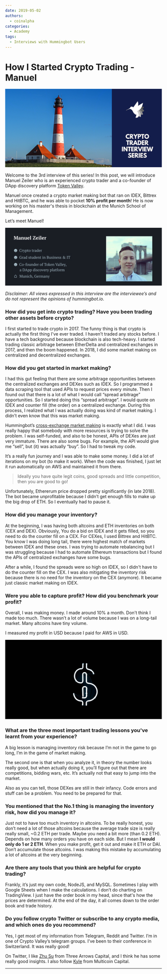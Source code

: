 ```yaml
---
date: 2019-05-02
authors:
  - coinalpha
categories:
  - Academy
tags:
  - Interviews with Hummingbot Users
---
```



# How I Started Crypto Trading - Manuel

![cover](cover.png)


Welcome to the 3rd interview of this series! In this post, we will introduce Manuel Zeiler who is an experienced crypto trader and a co-founder of DApp discovery platform [Token Valley](https://www.tokenvalley.com/).

Manuel once created a crypto market making bot that ran on IDEX, Bittrex and HitBTC, and he was able to pocket **10% profit per month**! He is now working on his master's thesis in blockchain at the Munich School of Management.

Let’s meet Manuel!

![Manuel Zeiler](./image1.png)

*Disclaimer: All views expressed in this interview are the interviewee’s and do not represent the opinions of hummingbot.io.*

### How did you get into crypto trading? Have you been trading other assets before crypto?

I first started to trade crypto in 2017. The funny thing is that crypto is actually the first thing I've ever traded. I haven’t traded any stocks before. I have a tech background because blockchain is also tech-heavy. I started trading classic arbitrage between EtherDelta and centralized exchanges in 2017, and then the boom happened. In 2018, I did some market making on centralized and decentralized exchanges.

<!-- more -->

### How did you get started in market making?

I had this gut feeling that there are some arbitrage opportunities between the centralized exchanges and DEXes such as IDEX. So I programmed a data scraping tool that used APIs to request prices every minute. Then I found out that there is a lot of what I would call “spread arbitrage” opportunities. So I started doing this “spread arbitrage”. I would quote on IDEX and counter fill (the order) on a centralized exchange. During this process, I realized what I was actually doing was kind of market making. I didn’t even know that this was market making.

Hummingbot’s [cross-exchange market making](/strategies/cross-exchange-market-making.md) is exactly what I did. I was really happy that somebody with more resources is trying to solve the problem. I was self-funded, and also to be honest, APIs of DEXes are just very immature. There are also some bugs. For example, the API would give me “sell”, but (it) was actually “buy”. So I had to tweak my code.

It’s a really fun journey and I was able to make some money. I did a lot of iterations on my bot (to make it work). When the code was finished, I just let it run automatically on AWS and maintained it from there.

> Ideally you have quite legit coins, good spreads and little competition, then you are good to go!

Unfortunately, Ethererum price dropped pretty significantly (in late 2018). The bot became unprofitable because I didn’t get enough fills to make up the big drop of ETH. So I eventually had to pause it.

### How did you manage your inventory?

At the beginning, I was having both altcoins and ETH inventories on both (CEX and DEX). Obviously, You do a bid on IDEX and it gets filled, so you need to do the counter fill on a CEX. For CEXes, I used Bittrex and HitBTC. You know I was doing long tail, there were highest match of markets between IDEX and these ones. I was trying to automate rebalancing but I was struggling because I had to automate Ethereum transactions but I found the APIs of centralized exchanges have some bugs.

After a while, I found the spreads were so high on IDEX, so I didn't have to do the counter fill on the CEX. I was also mitigating the inventory risk because there is no need for the inventory on the CEX (anymore). It became just classic market making on IDEX.

### Were you able to capture profit? How did you benchmark your profit?

Overall, I was making money. I made around 10% a month. Don’t think I made too much. There wasn’t a lot of volume because I was on a long-tail market. Many altcoins have tiny volume.

I measured my profit in USD because I paid for AWS in USD.

![Image](./image2.jpeg)

### What are the three most important trading lessons you've learnt from your experience?

A big lesson is managing inventory risk because I’m not in the game to go long, I’m in the game of market making.

The second one is that when you analyze it, in theory the number looks really good, but when actually doing it, you’ll figure out that there are competitions, bidding wars, etc. It’s actually not that easy to jump into the market.

Also as you can tell, those DEXes are still in their infancy. Code errors and stuff can be a problem. You need to be prepared for that.

### You mentioned that the No.1 thing is managing the inventory risk, how did you manage it?

Just not to have too much inventory in altcoins. To be really honest, you don’t need a lot of those altcoins because the average trade size is really really small, ~0.2 ETH per trade. Maybe you need a bit more (than 0.2 ETH). Depends on how many orders you have on each side. But I mean **I would only do 1 or 2 ETH**. When you make profit, get it out and make it ETH or DAI. Don’t accumulate those altcoins. I was making this mistake by accumulating a lot of altcoins at the very beginning.

### Are there any tools that you think are helpful for crypto trading?

Frankly, it’s just my own code, NodeJS, and MySQL. Sometimes I play with Google Sheets when I make the calculations. I don’t do charting on TradingView. I just have the order book in my head, since that's how the prices are determined. At the end of the day, it all comes down to the order book and trade history.

### Do you follow crypto Twitter or subscribe to any crypto media, and which ones do you recommend?

Yes, I get most of my information from Telegram, Reddit and Twitter. I’m in one of Crypto Valley’s telegram groups. I’ve been to their conference in Switzerland. It was really good!

On Twitter, I like [Zhu Su](https://twitter.com/zhusu) from Three Arrows Capital, and I think he has some really good insights. I also follow [Kyle](https://twitter.com/kylesamani) from Multicoin Capital.

---
